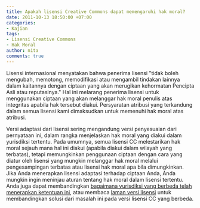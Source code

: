 ```yaml
---
title: Apakah lisensi Creative Commons dapat memengaruhi hak moral?
date: 2011-10-13 18:50:00 +07:00
categories:
- Kajian
tags:
- Lisensi Creative Commons
- Hak Moral
author: nita
comments: true
---
```


Lisensi internasional menyatakan bahwa penerima lisensi "tidak boleh mengubah, memotong, memodifikasi atau mengambil tindakan lainnya dalam kaitannya dengan ciptaan yang akan merugikan kehormatan Pencipta Asli atau reputasinya." Hal ini melarang penerima lisensi untuk menggunakan ciptaan yang akan melanggar hak moral penulis atas integritas apabila hak tersebut diakui. Persyaratan atribusi yang terkandung dalam semua lisensi kami dimaksudkan untuk memenuhi hak moral atas atribusi.

Versi adaptasi dari lisensi sering mengandung versi penyesuaian dari pernyataan ini, dalam rangka menjelaskan hak moral yang diakui dalam yurisdiksi tertentu. Pada umumnya, semua lisensi CC melestarikan hak moral sejauh mana hal ini diakui (apabila diakui dalam wilayah yang terbatas), tetapi memungkinkan penggunaan ciptaan dengan cara yang diatur oleh lisensi yang mungkin melanggar hak moral melalui pengesampingan terbatas atau lisensi hak moral apa bila dimungkinkan. Jika Anda menerapkan lisensi adaptasi terhadap ciptaan Anda, Anda mungkin ingin meninjau aturan tentang hak moral dalam lisensi tertentu. Anda juga dapat membandingkan [bagaimana yurisdiksi yang berbeda telah menerapkan ketentuan ini](http://wiki.creativecommons.org/Jurisdiction_Database), atau membaca [laman versi lisensi](http://wiki.creativecommons.org/License_versions) untuk membandingkan solusi dari masalah ini pada versi lisensi CC yang berbeda.

